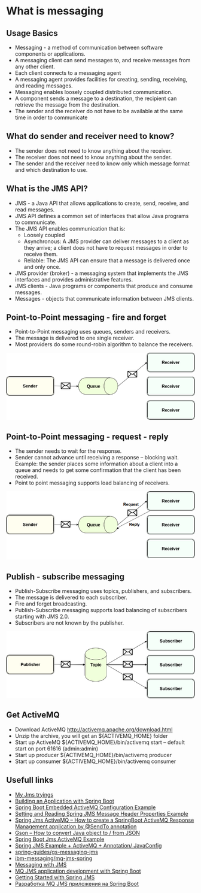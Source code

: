 # What is messaging

## Usage Basics

* Messaging - a method of communication between software components or applications.
* A messaging client can send messages to, and receive messages from any other client.
* Each client connects to a messaging agent
* A messaging agent provides facilities for creating, sending, receiving, and reading messages.
* Messaging enables loosely coupled distributed communication.
* A component sends a message to a destination, the recipient can retrieve the message from the destination.
* The sender and the receiver do not have to be available at the same time in order to communicate

## What do sender and receiver need to know?

* The sender does not need to know anything about the receiver.
* The receiver does not need to know anything about the sender.
* The sender and the receiver need to know only which message format and which destination to use.

## What is the JMS API?

* JMS - a Java API that allows applications to create, send, receive, and read messages.
* JMS API defines a common set of interfaces that allow Java programs to communicate.
* The JMS API enables communication that is:
    * Loosely coupled
    * Asynchronous: A JMS provider can deliver messages to a client as they arrive; a client does not have to request messages in order to receive them.
    * Reliable: The JMS API can ensure that a message is delivered once and only once.
* JMS provider (broker) - a messaging system that implements the JMS interfaces and provides administrative features.
* JMS clients - Java programs or components that produce and consume messages.
* Messages - objects that communicate information between JMS clients.

## Point-to-Point messaging - fire and forget

* Point-to-Point messaging uses queues, senders and receivers.
* The message is delivered to one single receiver.
* Most providers do some round-robin algorithm to balance the receivers.

![Point to point, fire and forget](./img/point-to-point-jms-fire-forget.png)

## Point-to-Point messaging - request - reply

* The sender needs to wait for the response.
* Sender cannot advance until receiving a response – blocking wait. Example: the sender places some information about a client into a queue and needs to get some confirmation that the client has been received.
* Point to point messaging supports load balancing of receivers.

![Point to point, request - reply](./img/point-to-point-jms-request-reply.png)

## Publish - subscribe messaging

* Publish-Subscribe messaging uses topics, publishers, and subscribers.
* The message is delivered to each subscriber.
* Fire and forget broadcasting.
* Publish-Subscribe messaging supports load balancing of subscribers starting with JMS 2.0.
* Subscribers are not known by the publisher.

![Publish - subscribe messaging](./img/publish-subscribe-jms.png)

## Get ActiveMQ

* Download ActiveMQ http://activemq.apache.org/download.html
* Unzip the archive, you will get an ${ACTIVEMQ_HOME} folder
* Start up ActiveMQ  ${ACTIVEMQ_HOME}/bin/activemq start – default start on port 61616 (admin:admin)
* Start up producer ${ACTIVEMQ_HOME}/bin/activemq producer
* Start up consumer ${ACTIVEMQ_HOME}/bin/activemq consumer

## Usefull links

* [My Jms tryings](./source/)
* [Building an Application with Spring Boot](https://spring.io/guides/gs/spring-boot/)
* [Spring Boot Embedded ActiveMQ Configuration Example](https://memorynotfound.com/spring-boot-embedded-activemq-configuration-example/)
* [Setting and Reading Spring JMS Message Header Properties Example](https://memorynotfound.com/spring-jms-setting-reading-header-properties-example/)
* [Spring Jms ActiveMQ – How to create a SpringBoot ActiveMQ Response Management application by @SendTo annotation](https://grokonez.com/spring-framework/spring-jms/activemq-create-springboot-activemq-response-management-application-sendto-annotation)
* [Gson – How to convert Java object to / from JSON](https://mkyong.com/java/how-do-convert-java-object-to-from-json-format-gson-api/)
* [Spring Boot Jms ActiveMQ Example](https://www.devglan.com/spring-boot/spring-boot-jms-activemq-example)
* [Spring JMS Example + ActiveMQ + Annotation/ JavaConfig](https://www.devglan.com/spring-mvc/spring-jms-activemq-integration-example)
* [spring-guides/gs-messaging-jms](https://github.com/spring-guides/gs-messaging-jms)
* [ibm-messaging/mq-jms-spring](https://github.com/ibm-messaging/mq-jms-spring)
* [Messaging with JMS](https://spring.io/guides/gs/messaging-jms/)
* [MQ JMS application development with Spring Boot](https://developer.ibm.com/technologies/java/tutorials/mq-jms-application-development-with-spring-boot/)
* [Getting Started with Spring JMS](https://www.baeldung.com/spring-jms)
* [Разработка MQ JMS приложения на Spring Boot](https://habr.com/ru/post/479232/)
